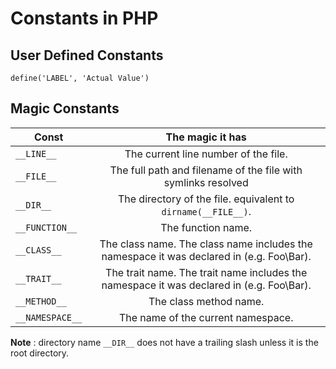 # Constants in PHP

## User Defined Constants

```
define('LABEL', 'Actual Value')
```

## Magic Constants
| Const       |  The magic it has                                             |
------------- |:-------------------------------------------------------------:|
| `__LINE__`  | The current line number of the file.                          |
| `__FILE__`  | The full path and filename of the file with symlinks resolved |
| `__DIR__`   | The directory of the file. equivalent to `dirname(__FILE__)`.   |
| `__FUNCTION__` | The function name. |
| `__CLASS__` |The class name. The class name includes the namespace it was declared in (e.g. Foo\Bar). 
| `__TRAIT__` | The trait name. The trait name includes the namespace it was declared in (e.g. Foo\Bar). 
| `__METHOD__`  | The class method name. 
| `__NAMESPACE__` | The name of the current namespace. |


**Note** : directory name `__DIR__` does not have a trailing slash unless it is the root directory. 
